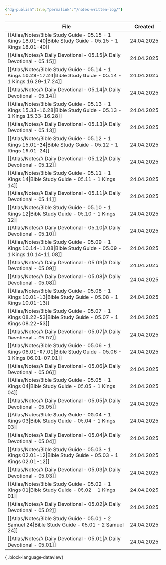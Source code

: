 ```yaml
---
{"dg-publish":true,"permalink":"/notes-written-log/"}
---
```


| File                                                                                                                | Created    |
| ------------------------------------------------------------------------------------------------------------------- | ---------- |
| [[Atlas/Notes/Bible Study Guide - 05.15 - 1 Kings 18.01-40\|Bible Study Guide - 05.15 - 1 Kings 18.01-40]]       | 24.04.2025 |
| [[Atlas/Notes/A Daily Devotional - 05.15\|A Daily Devotional - 05.15]]                                           | 24.04.2025 |
| [[Atlas/Notes/Bible Study Guide - 05.14 - 1 Kings 16.29-17.24\|Bible Study Guide - 05.14 - 1 Kings 16.29-17.24]] | 24.04.2025 |
| [[Atlas/Notes/A Daily Devotional - 05.14\|A Daily Devotional - 05.14]]                                           | 24.04.2025 |
| [[Atlas/Notes/Bible Study Guide - 05.13 - 1 Kings 15.33-16.28\|Bible Study Guide - 05.13 - 1 Kings 15.33-16.28]] | 24.04.2025 |
| [[Atlas/Notes/A Daily Devotional - 05.13\|A Daily Devotional - 05.13]]                                           | 24.04.2025 |
| [[Atlas/Notes/Bible Study Guide - 05.12 - 1 Kings 15.01-24\|Bible Study Guide - 05.12 - 1 Kings 15.01-24]]       | 24.04.2025 |
| [[Atlas/Notes/A Daily Devotional - 05.12\|A Daily Devotional - 05.12]]                                           | 24.04.2025 |
| [[Atlas/Notes/Bible Study Guide - 05.11 - 1 Kings 14\|Bible Study Guide - 05.11 - 1 Kings 14]]                   | 24.04.2025 |
| [[Atlas/Notes/A Daily Devotional - 05.11\|A Daily Devotional - 05.11]]                                           | 24.04.2025 |
| [[Atlas/Notes/Bible Study Guide - 05.10 - 1 Kings 12\|Bible Study Guide - 05.10 - 1 Kings 12]]                   | 24.04.2025 |
| [[Atlas/Notes/A Daily Devotional - 05.10\|A Daily Devotional - 05.10]]                                           | 24.04.2025 |
| [[Atlas/Notes/Bible Study Guide - 05.09 - 1 Kings 10.14-11.08\|Bible Study Guide - 05.09 - 1 Kings 10.14-11.08]] | 24.04.2025 |
| [[Atlas/Notes/A Daily Devotional - 05.09\|A Daily Devotional - 05.09]]                                           | 24.04.2025 |
| [[Atlas/Notes/A Daily Devotional - 05.08\|A Daily Devotional - 05.08]]                                           | 24.04.2025 |
| [[Atlas/Notes/Bible Study Guide - 05.08 - 1 Kings 10.01-13\|Bible Study Guide - 05.08 - 1 Kings 10.01-13]]       | 24.04.2025 |
| [[Atlas/Notes/Bible Study Guide - 05.07 - 1 Kings 08.22-53\|Bible Study Guide - 05.07 - 1 Kings 08.22-53]]       | 24.04.2025 |
| [[Atlas/Notes/A Daily Devotional - 05.07\|A Daily Devotional - 05.07]]                                           | 24.04.2025 |
| [[Atlas/Notes/Bible Study Guide - 05.06 - 1 Kings 06.01-07.01\|Bible Study Guide - 05.06 - 1 Kings 06.01-07.01]] | 24.04.2025 |
| [[Atlas/Notes/A Daily Devotional - 05.06\|A Daily Devotional - 05.06]]                                           | 24.04.2025 |
| [[Atlas/Notes/Bible Study Guide - 05.05 - 1 Kings 04\|Bible Study Guide - 05.05 - 1 Kings 04]]                   | 24.04.2025 |
| [[Atlas/Notes/A Daily Devotional - 05.05\|A Daily Devotional - 05.05]]                                           | 24.04.2025 |
| [[Atlas/Notes/Bible Study Guide - 05.04 - 1 Kings 03\|Bible Study Guide - 05.04 - 1 Kings 03]]                   | 24.04.2025 |
| [[Atlas/Notes/A Daily Devotional - 05.04\|A Daily Devotional - 05.04]]                                           | 24.04.2025 |
| [[Atlas/Notes/Bible Study Guide - 05.03 - 1 Kings 02.01-12\|Bible Study Guide - 05.03 - 1 Kings 02.01-12]]       | 24.04.2025 |
| [[Atlas/Notes/A Daily Devotional - 05.03\|A Daily Devotional - 05.03]]                                           | 24.04.2025 |
| [[Atlas/Notes/Bible Study Guide - 05.02 - 1 Kings 01\|Bible Study Guide - 05.02 - 1 Kings 01]]                   | 24.04.2025 |
| [[Atlas/Notes/A Daily Devotional - 05.02\|A Daily Devotional - 05.02]]                                           | 24.04.2025 |
| [[Atlas/Notes/Bible Study Guide - 05.01 - 2 Samuel 24\|Bible Study Guide - 05.01 - 2 Samuel 24]]                 | 24.04.2025 |
| [[Atlas/Notes/A Daily Devotional - 05.01\|A Daily Devotional - 05.01]]                                           | 24.04.2025 |

{ .block-language-dataview}

